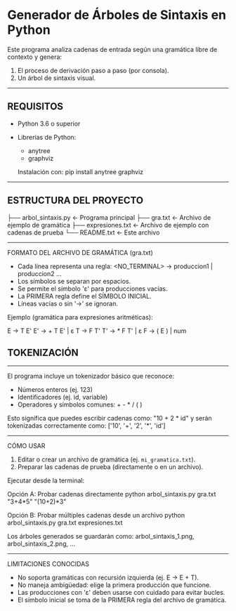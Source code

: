 
# Generador de Árboles de Sintaxis en Python 

Este programa analiza cadenas de entrada según una gramática libre de contexto
y genera:
1. El proceso de derivación paso a paso (por consola).
2. Un árbol de sintaxis visual.

--------------------------------------------------
## REQUISITOS


- Python 3.6 o superior
- Librerías de Python:
    - anytree
    - graphviz

  Instalación con:
      pip install anytree graphviz

--------------------------------------------------
## ESTRUCTURA DEL PROYECTO


├── arbol_sintaxis.py      ← Programa principal
├── gra.txt                ← Archivo de ejemplo de gramática
├── expresiones.txt        ← Archivo de ejemplo con cadenas de prueba
└── README.txt             ← Este archivo

--------------------------------------------------
 FORMATO DEL ARCHIVO DE GRAMÁTICA (gra.txt)

- Cada línea representa una regla:  <NO_TERMINAL> -> produccion1 | produccion2 ...
- Los símbolos se separan por espacios.
- Se permite el símbolo 'ε' para producciones vacías.
- La PRIMERA regla define el SÍMBOLO INICIAL.
- Líneas vacías o sin '->' se ignoran.

Ejemplo (gramática para expresiones aritméticas):

E -> T E'
E' -> + T E' | ε
T -> F T'
T' -> * F T' | ε
F -> ( E ) | num

 ## TOKENIZACIÓN
--------------------------------------------------

El programa incluye un tokenizador básico que reconoce:
- Números enteros (ej. 123)
- Identificadores (ej. id, variable)
- Operadores y símbolos comunes: + - * / ( )

Esto significa que puedes escribir cadenas como:
    "10 + 2 * id"
y serán tokenizadas correctamente como:
    ['10', '+', '2', '*', 'id']


--------------------------------------------------
CÓMO USAR


1. Editar o crear un archivo de gramática (ej. `mi_gramatica.txt`).
2. Preparar las cadenas de prueba (directamente o en un archivo).

Ejecutar desde la terminal:

Opción A: Probar cadenas directamente
    python arbol_sintaxis.py gra.txt "3+4*5" "(10+2)*3"

Opción B: Probar múltiples cadenas desde un archivo
    python arbol_sintaxis.py gra.txt expresiones.txt

Los árboles generados se guardarán como:
    arbol_sintaxis_1.png, arbol_sintaxis_2.png, ...

--------------------------------------------------
LIMITACIONES CONOCIDAS

- No soporta gramáticas con recursión izquierda (ej. E -> E + T).
- No maneja ambigüedad: elige la primera producción que funcione.
- Las producciones con 'ε' deben usarse con cuidado para evitar bucles.
- El símbolo inicial se toma de la PRIMERA regla del archivo de gramática.





